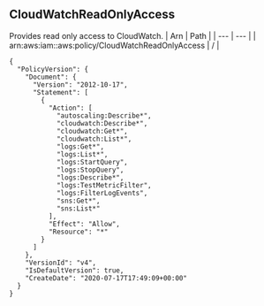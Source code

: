 
## CloudWatchReadOnlyAccess
Provides read only access to CloudWatch.
| Arn | Path |
| --- | --- |
| arn:aws:iam::aws:policy/CloudWatchReadOnlyAccess | / |
```
{
  "PolicyVersion": {
    "Document": {
      "Version": "2012-10-17",
      "Statement": [
        {
          "Action": [
            "autoscaling:Describe*",
            "cloudwatch:Describe*",
            "cloudwatch:Get*",
            "cloudwatch:List*",
            "logs:Get*",
            "logs:List*",
            "logs:StartQuery",
            "logs:StopQuery",
            "logs:Describe*",
            "logs:TestMetricFilter",
            "logs:FilterLogEvents",
            "sns:Get*",
            "sns:List*"
          ],
          "Effect": "Allow",
          "Resource": "*"
        }
      ]
    },
    "VersionId": "v4",
    "IsDefaultVersion": true,
    "CreateDate": "2020-07-17T17:49:09+00:00"
  }
}
```
